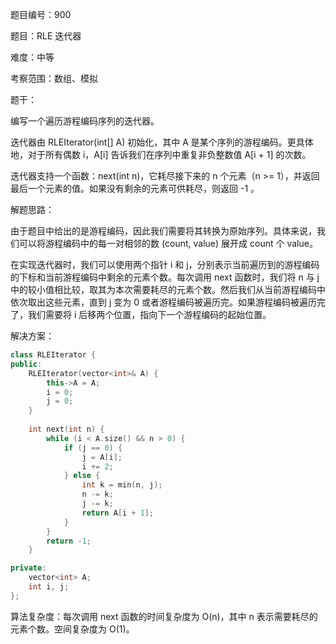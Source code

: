 题目编号：900

题目：RLE 迭代器

难度：中等

考察范围：数组、模拟

题干：

编写一个遍历游程编码序列的迭代器。

迭代器由 RLEIterator(int[] A) 初始化，其中 A 是某个序列的游程编码。更具体地，对于所有偶数 i，A[i] 告诉我们在序列中重复非负整数值 A[i + 1] 的次数。

迭代器支持一个函数：next(int n)，它耗尽接下来的 n 个元素（n >= 1），并返回最后一个元素的值。如果没有剩余的元素可供耗尽，则返回 -1 。

解题思路：

由于题目中给出的是游程编码，因此我们需要将其转换为原始序列。具体来说，我们可以将游程编码中的每一对相邻的数 (count, value) 展开成 count 个 value。

在实现迭代器时，我们可以使用两个指针 i 和 j，分别表示当前遍历到的游程编码的下标和当前游程编码中剩余的元素个数。每次调用 next 函数时，我们将 n 与 j 中的较小值相比较，取其为本次需要耗尽的元素个数。然后我们从当前游程编码中依次取出这些元素，直到 j 变为 0 或者游程编码被遍历完。如果游程编码被遍历完了，我们需要将 i 后移两个位置，指向下一个游程编码的起始位置。

解决方案：

```cpp
class RLEIterator {
public:
    RLEIterator(vector<int>& A) {
        this->A = A;
        i = 0;
        j = 0;
    }
    
    int next(int n) {
        while (i < A.size() && n > 0) {
            if (j == 0) {
                j = A[i];
                i += 2;
            } else {
                int k = min(n, j);
                n -= k;
                j -= k;
                return A[i + 1];
            }
        }
        return -1;
    }

private:
    vector<int> A;
    int i, j;
};
```

算法复杂度：每次调用 next 函数的时间复杂度为 O(n)，其中 n 表示需要耗尽的元素个数。空间复杂度为 O(1)。